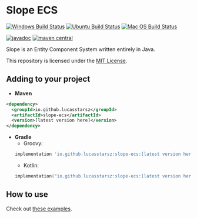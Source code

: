 # Slope ECS
[![Windows Build Status][Windows-Build-SVG]][Windows-Build-Action]
[![Ubuntu Build Status][Ubuntu-Build-SVG]][Ubuntu-Build-Action]
[![Mac OS Build Status][MacOS-Build-SVG]][MacOS-Build-Action]

[![javadoc][Javadoc-SVG]][Javadoc]
[![maven central][Maven-Central-SVG]][Maven-Central]

Slope is an Entity Component System written entirely in Java.

This repository is licensed under the [MIT License][MIT-License].

## Adding to your project
- **Maven**
```xml
<dependency>
  <groupId>io.github.lucasstarsz</groupId>
  <artifactId>slope-ecs</artifactId>
  <version>[latest version here]</version>
</dependency>
```
- **Gradle**
    - Groovy:
    ```groovy
    implementation 'io.github.lucasstarsz:slope-ecs:[latest version here]'
    ```
    - Kotlin:
    ```kotlin
    implementation("io.github.lucasstarsz:slope-ecs:[latest version here]")
    ```

## How to use
Check out [these examples](examples/).


[Windows-Build-Action]: https://github.com/lucasstarsz/Slope-ECS/actions?query=workflow%3ABuild-Windows "Actions: Windows Build"
[Windows-Build-SVG]: https://github.com/lucasstarsz/Slope-ECS/workflows/Build-Windows/badge.svg

[Ubuntu-Build-Action]: https://github.com/lucasstarsz/Slope-ECS/actions?query=workflow%3ABuild-Ubuntu "Actions: Ubuntu Build"
[Ubuntu-Build-SVG]: https://github.com/lucasstarsz/Slope-ECS/workflows/Build-Ubuntu/badge.svg

[MacOS-Build-Action]: https://github.com/lucasstarsz/Slope-ECS/actions?query=workflow%3ABuild-MacOS "Actions: Mac OS Build"
[MacOS-Build-SVG]: https://github.com/lucasstarsz/Slope-ECS/workflows/Build-MacOS/badge.svg

[Maven-Central]: https://maven-badges.herokuapp.com/maven-central/io.github.lucasstarsz/slope-ecs "Slope ECS on Maven Central"
[Maven-Central-SVG]: https://maven-badges.herokuapp.com/maven-central/io.github.lucasstarsz/slope-ecs/badge.svg

[Javadoc]: https://javadoc.io/doc/io.github.lucasstarsz/slope-ecs "Slope ECS Documentation"
[Javadoc-SVG]: https://javadoc.io/badge2/io.github.lucasstarsz/slope-ecs/javadoc.svg

[MIT-License]: LICENSE.txt "MIT Licensing"
